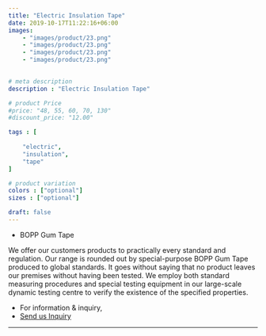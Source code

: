 ```yaml
---
title: "Electric Insulation Tape"
date: 2019-10-17T11:22:16+06:00
images: 
    - "images/product/23.png"
    - "images/product/23.png"
    - "images/product/23.png"
    - "images/product/23.png"
 

# meta description
description : "Electric Insulation Tape"

# product Price
#price: "48, 55, 60, 70, 130"
#discount_price: "12.00"

tags : [
    
    "electric",
    "insulation",
    "tape"
]

# product variation
colors : ["optional"]
sizes : ["optional"]

draft: false
---
```

* BOPP Gum Tape

We offer our customers products to practically every standard and regulation. Our range is rounded out by special-purpose BOPP Gum Tape produced to global standards. It goes without saying that no product leaves our premises without having been tested. We employ both standard measuring procedures and special testing equipment in our large-scale dynamic testing centre to verify the existence of the specified properties.

* For information & inquiry,
* [Send us Inquiry](mailto:info@smartchemcable.com)
***